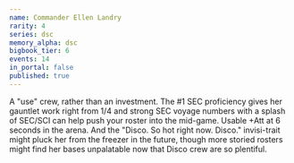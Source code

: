 ```yaml
---
name: Commander Ellen Landry
rarity: 4
series: dsc
memory_alpha: dsc
bigbook_tier: 6
events: 14
in_portal: false
published: true
---
```


A "use" crew, rather than an investment. The #1 SEC proficiency gives her gauntlet work right from 1/4 and strong SEC voyage numbers with a splash of SEC/SCI can help push your roster into the mid-game. Usable +Att at 6 seconds in the arena. And the "Disco. So hot right now. Disco." invisi-trait might pluck her from the freezer in the future, though more storied rosters might find her bases unpalatable now that Disco crew are so plentiful.
